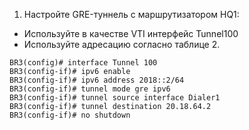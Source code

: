 1. Настройте GRE-туннель с маршрутизатором HQ1:
  - Используйте в качестве VTI интерфейс Tunnel100
  - Используйте адресацию согласно таблице 2.
```
BR3(config)# interface Tunnel 100
BR3(config-if)# ipv6 enable
BR3(config-if)# ipv6 address 2018::2/64
BR3(config-if)# tunnel mode gre ipv6
BR3(config-if)# tunnel source interface Dialer1
BR3(config-if)# tunnel destination 20.18.64.2
BR3(config-if)# no shutdown
```